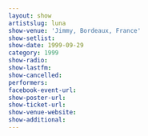 ```yaml
---
layout: show
artistslug: luna
show-venue: 'Jimmy, Bordeaux, France'
show-setlist: 
show-date: 1999-09-29
category: 1999
show-radio: 
show-lastfm: 
show-cancelled: 
performers: 
facebook-event-url: 
show-poster-url: 
show-ticket-url: 
show-venue-website: 
show-additional: 
---
```


